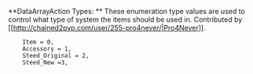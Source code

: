 **DataArrayAction Types: ** These enumeration type values are used to control what type of system the items should be used in. Contributed by [[http://chained2pvp.com/user/255-pro4never/|Pro4Never]].

        Item = 0,
        Accessory = 1,
        Steed_Original = 2,
        Steed_New =3,
